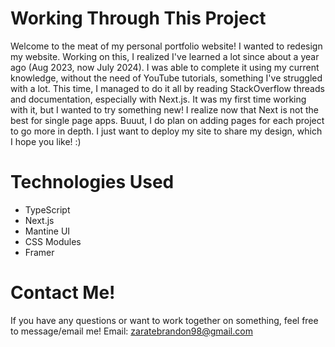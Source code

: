 # Working Through This Project

Welcome to the meat of my personal portfolio website! I wanted to redesign my
website. Working on this, I realized I've learned a lot since about a year ago
(Aug 2023, now July 2024). I was able to complete it using my current knowledge,
without the need of YouTube tutorials, something I've struggled with a lot. This
time, I managed to do it all by reading StackOverflow threads and documentation,
especially with Next.js. It was my first time working with it, but I wanted to
try something new! I realize now that Next is not the best for single page apps.
Buuut, I do plan on adding pages for each project to go more in depth. I just
want to deploy my site to share my design, which I hope you like! :)

# Technologies Used
- TypeScript
- Next.js
- Mantine UI
- CSS Modules
- Framer

# Contact Me!

If you have any questions or want to work together on something, feel free to
message/email me! Email: zaratebrandon98@gmail.com